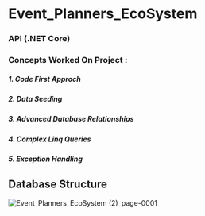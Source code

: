 # Event_Planners_EcoSystem
### API (.NET Core)
### Concepts Worked On Project :
##### 1. Code First Approch
##### 2. Data Seeding
##### 3. Advanced Database Relationships 
##### 4. Complex Linq Queries
##### 5. Exception Handling

## Database Structure
![Event_Planners_EcoSystem (2)_page-0001](https://user-images.githubusercontent.com/83579165/174372386-a62891a9-dd87-404e-adff-2f2db3f1b753.jpg)

